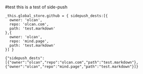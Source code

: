 #test this is a test of side-push
```js_input
_this.global_store.github = { sidepush_dests:[{
  owner: 'olcan',
  repo: 'olcan.com',
  path: 'test.markdown'  
},{
  owner: 'olcan',
  repo: 'mind.page',
  path: 'test.markdown'  
}] }
```
```_output
{"sidepush_dests":[{"owner":"olcan","repo":"olcan.com","path":"test.markdown"},{"owner":"olcan","repo":"mind.page","path":"test.markdown"}]}
```
